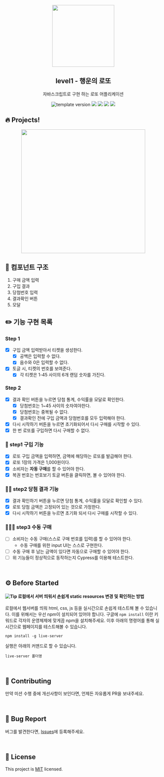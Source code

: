 <p align="middle" >
  <img width="200px;" src="./src/images/lotto_ball.png"/>
</p>
<h2 align="middle">level1 - 행운의 로또</h2>
<p align="middle">자바스크립트로 구현 하는 로또 어플리케이션</p>
<p align="middle">
<img src="https://img.shields.io/badge/version-1.0.0-blue?style=flat-square" alt="template version"/>
<img src="https://img.shields.io/badge/language-html-red.svg?style=flat-square"/>
<img src="https://img.shields.io/badge/language-css-blue.svg?style=flat-square"/>
<img src="https://img.shields.io/badge/language-js-yellow.svg?style=flat-square"/>
<a href="https://github.com/daybrush/moveable/blob/master/LICENSE" target="_blank">
  <img src="https://img.shields.io/github/license/daybrush/moveable.svg?style=flat-square&label=license&color=08CE5D"/>
  </a>
</p>

## 🔥 Projects!

<p align="middle">
  <img width="400" src="./src/images/lotto_ui.png">
</p>

## 🦉 컴포넌트 구조

1. 구매 금액 입력
2. 구입 결과
3. 당첨번호 입력
4. 결과확인 버튼
5. 모달

## ✏️ 기능 구현 목록

### Step 1

- [x] 구입 금액 입력받아서 티켓을 생성한다.
  - [x] 공백은 입력할 수 없다.
  - [x] 음수와 0은 입력할 수 없다.
- [x] 토글 시, 티켓의 번호를 보여준다.
  - [x] 각 티켓은 1-45 사이의 6개 랜덤 숫자를 가진다.

### Step 2

- [x] 결과 확인 버튼을 누르면 당첨 통계, 수익률을 모달로 확인한다.
  - [x] 당첨번호는 1~45 사이의 숫자여야한다.
  - [x] 당첨번호는 중복될 수 없다.
  - [x] 결과확인 전에 구입 금액과 당첨번호를 모두 입력해야 한다.
- [x] 다시 시작하기 버튼을 누르면 초기화되어서 다시 구매를 시작할 수 있다.
- [x] 한 번 로또를 구입하면 다시 구매할 수 없다.

### 🎯 step1 구입 기능

- [x] 로또 구입 금액을 입력하면, 금액에 해당하는 로또를 발급해야 한다.
- [x] 로또 1장의 가격은 1,000원이다.
- [x] 소비자는 **자동 구매**를 할 수 있어야 한다.
- [x] 복권 번호는 번호보기 토글 버튼을 클릭하면, 볼 수 있어야 한다.

### 🎯🎯 step2 당첨 결과 기능

- [x] 결과 확인하기 버튼을 누르면 당첨 통계, 수익률을 모달로 확인할 수 있다.
- [x] 로또 당첨 금액은 고정되어 있는 것으로 가정한다.
- [x] 다시 시작하기 버튼을 누르면 초기화 되서 다시 구매를 시작할 수 있다.

### 🎯🎯🎯 step3 수동 구매

- [ ] 소비자는 수동 구매(스스로 구매 번호를 입력)를 할 수 있어야 한다.
  - 수동 구매를 위한 input UI는 스스로 구현한다.
- [ ] 수동 구매 후 남는 금액이 있다면 자동으로 구매할 수 있어야 한다.
- [ ] 위 기능들이 정상적으로 동작하는지 Cypress를 이용해 테스트한다.

<br>

## ⚙️ Before Started

#### <img alt="Tip" src="https://img.shields.io/static/v1.svg?label=&message=Tip&style=flat-square&color=673ab8"> 로컬에서 서버 띄워서 손쉽게 static resources 변경 및 확인하는 방법

로컬에서 웹서버를 띄워 html, css, js 등을 실시간으로 손쉽게 테스트해 볼 수 있습니다. 이를 위해서는 우선 npm이 설치되어 있어야 합니다. 구글에 `npm install` 이란 키워드로 각자의 운영체제에 맞게끔 npm을 설치해주세요. 이후 아래의 명령어를 통해 실시간으로 웹페이지를 테스트해볼 수 있습니다.

```
npm install -g live-server
```

실행은 아래의 커맨드로 할 수 있습니다.

```
live-server 폴더명
```

<br>

## 👏 Contributing

만약 미션 수행 중에 개선사항이 보인다면, 언제든 자유롭게 PR을 보내주세요.

<br>

## 🐞 Bug Report

버그를 발견한다면, [Issues](https://github.com/woowacourse/javascript-lotto/issues)에 등록해주세요.

<br>

## 📝 License

This project is [MIT](https://github.com/woowacourse/javascript-lotto/blob/main/LICENSE) licensed.
